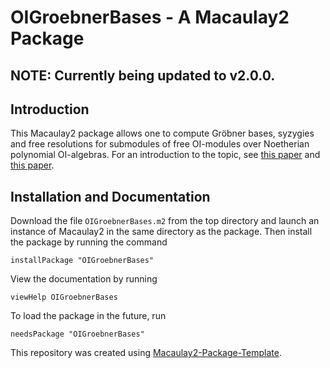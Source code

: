 # OIGroebnerBases - A Macaulay2 Package
## NOTE: Currently being updated to v2.0.0.
## Introduction
This Macaulay2 package allows one to compute Gröbner bases, syzygies and free resolutions for submodules of free OI-modules over Noetherian polynomial OI-algebras. For an introduction to the topic, see [this paper](https://arxiv.org/abs/1710.09247v2) and [this paper](https://arxiv.org/abs/2303.06725).
## Installation and Documentation
Download the file `OIGroebnerBases.m2` from the top directory and launch an instance of Macaulay2 in the same directory as the package. Then install the package by running the command
```Macaulay2
installPackage "OIGroebnerBases"
```
View the documentation by running
```Macaulay2
viewHelp OIGroebnerBases
```
To load the package in the future, run
```Macaulay2
needsPackage "OIGroebnerBases"
```

This repository was created using [Macaulay2-Package-Template](https://github.com/morrowmh/Macaulay2-Package-Template).